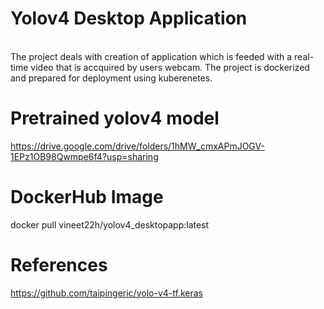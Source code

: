 # Yolov4 Desktop Application
<br>
The project deals with creation of application which is feeded with a real-time video that is accquired by users webcam.
The project is dockerized and prepared for deployment using kuberenetes.

# Pretrained yolov4 model
https://drive.google.com/drive/folders/1hMW_cmxAPmJOGV-1EPz1OB98Qwmpe6f4?usp=sharing <br>

# DockerHub Image
docker pull vineet22h/yolov4_desktopapp:latest

# References 
https://github.com/taipingeric/yolo-v4-tf.keras
